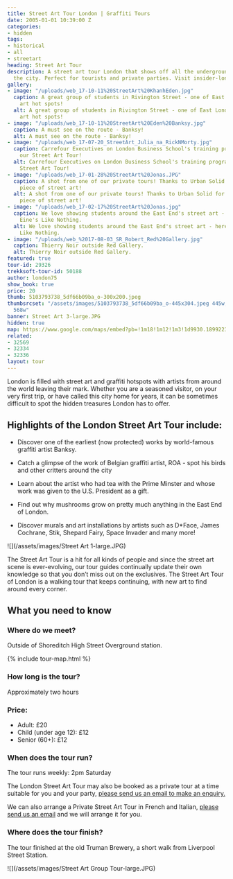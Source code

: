 ```yaml
---
title: Street Art Tour London | Graffiti Tours
date: 2005-01-01 10:39:00 Z
categories:
- hidden
tags:
- historical
- all
- streetart
heading: Street Art Tour
description: A street art tour London that shows off all the underground culture of
  the city. Perfect for tourists and private parties. Visit insider-london.co.uk.
gallery:
- image: "/uploads/web_17-10-11%20StreetArt%20KhanhEden.jpg"
  caption: A great group of students in Rivington Street - one of East London's street
    art hot spots!
  alt: A great group of students in Rivington Street - one of East London's street
    art hot spots!
- image: "/uploads/web_17-10-11%20StreetArt%20Eden%20Banksy.jpg"
  caption: A must see on the route - Banksy!
  alt: A must see on the route - Banksy!
- image: "/uploads/web_17-07-20_StreetArt_Julia_na_RickNMorty.jpg"
  caption: Carrefour Executives on London Business School's training programme on
    our Street Art Tour!
  alt: Carrefour Executives on London Business School's training programme on our
    Street Art Tour!
- image: "/uploads/web_17-01-28%20StreetArt%20Jonas.JPG"
  caption: A shot from one of our private tours! Thanks to Urban Solid for this beautiful
    piece of street art!
  alt: A shot from one of our private tours! Thanks to Urban Solid for this beautiful
    piece of street art!
- image: "/uploads/web_17-02-17%20StreetArt%20Jonas.jpg"
  caption: We love showing students around the East End's street art - here it's Ben
    Eine's Like Nothing.
  alt: We love showing students around the East End's street art - here it's Ben Eine's
    Like Nothing.
- image: "/uploads/web_%2017-08-03_SR_Robert_Red%20Gallery.jpg"
  caption: Thierry Noir outside Red Gallery.
  alt: Thierry Noir outside Red Gallery.
featured: true
tour-id: 29326
trekksoft-tour-id: 50188
author: london75
show_book: true
price: 20
thumb: 5103793738_5df66b09ba_o-300x200.jpeg
thumbsrcset: "/assets/images/5103793738_5df66b09ba_o-445x304.jpeg 445w, /assets/images/5103793738_5df66b09ba_o-568x388.jpeg
  568w"
banner: Street Art 3-large.JPG
hidden: true
map: https://www.google.com/maps/embed?pb=!1m18!1m12!1m3!1d9930.18992237212!2d-0.08116377516709032!3d51.521517516813866!2m3!1f0!2f0!3f0!3m2!1i1024!2i768!4f13.1!3m3!1m2!1s0x48761cb7237e45d3%3A0x832e68d6f5c3b9b0!2sShoreditch+High+Street!5e0!3m2!1sen!2s!4v1431588607125
related:
- 32569
- 32334
- 32336
layout: tour
---
```


<p class="lede">London is filled with street art and graffiti hotspots with artists from around the world leaving their mark. Whether you are a seasoned visitor, on your very first trip, or have called this city home for years, it can be sometimes difficult to spot the hidden treasures London has to offer.</p>


## Highlights of the London Street Art Tour include:

- Discover one of the earliest (now protected) works by world-famous graffiti artist Banksy.

- Catch a glimpse of the work of Belgian graffiti artist, ROA - spot his birds and other critters around the city

- Learn about the artist who had tea with the Prime Minster and whose work was given to the U.S. President as a gift.

- Find out why mushrooms grow on pretty much anything in the East End of London.

- Discover murals and art installations by artists such as D*Face, James Cochrane, Stik, Shepard Fairy, Space Invader and many more!

![](/assets/images/Street Art 1-large.JPG)

The Street Art Tour is a hit for all kinds of people and since the street art scene is ever-evolving, our tour guides continually update their own knowledge so that you don’t miss out on the exclusives. The Street Art Tour of London is a walking tour that keeps continuing, with new art to find around every corner.

## What you need to know

### Where do we meet?

Outside of Shoreditch High Street Overground station.

{% include tour-map.html %}

### How long is the tour?

Approximately two hours            

### Price:
- Adult: £20
- Child (under age 12): £12
- Senior (60+): £12

### When does the tour run?

The tour runs weekly: 2pm Saturday

The London Street Art Tour may also be booked as a private tour at a time suitable for you and your party, <a href="/contact-us/">please send us an email to make an enquiry.</a>

We can also arrange a Private Street Art Tour in French and Italian, <a href="/contact-us/">please send us an email</a> and we will arrange it for you.

### Where does the tour finish?

The tour finished at the old Truman Brewery, a short walk from Liverpool Street Station.

![](/assets/images/Street Art Group Tour-large.JPG)
